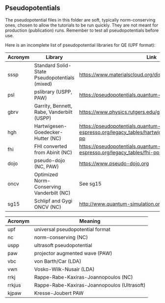 ## Pseudopotentials

The pseudopotential files in this folder are soft, typically norm-conserving ones, chosen to allow the tutorials to be run quickly. They are not meant for production (publication) runs. Remember to test all pseudopotentials before use.

Here is an incomplete list of pseudopotential libraries for QE (UPF format):

| Acronym | Library | Link |
| --- | --- | --- | 
| sssp | Standard Solid-State Pseudopotentials (mixed) | https://www.materialscloud.org/discover/sssp/table/efficiency |
| psl | pslibrary (USPP, PAW) | https://pseudopotentials.quantum-espresso.org/legacy_tables |
| gbrv | Garrity, Bennett, Rabe, Vanderbilt (USPP) | https://www.physics.rutgers.edu/gbrv/ | 
| hgh | Hartwigesen-Goedecker-Hutter (NC) | https://pseudopotentials.quantum-espresso.org/legacy_tables/hartwigesen-goedecker-hutter-pp | 
| fhi | FHI converted from Abinit (NC) | https://pseudopotentials.quantum-espresso.org/legacy_tables/fhi-pp-from-abinit-web-site | 
| dojo | pseudo-dojo (NC, PAW) | https://www.pseudo-dojo.org |
| oncv | Optimized Norm-Conserving Vanderbilt (NC) | See sg15 |
| sg15 | Schlipf and Gygi ONCV (NC) | http://www.quantum-simulation.org/potentials/sg15_oncv/ |


| Acronym | Meaning |
| --- | --- |
| upf | universal pseudopotential format |
| nc | norm-conserving (NC) |
| uspp | ultrasoft pseudopotential | 
| paw | projector augmented wave (PAW) |
| vbc | von Barth/Car (LDA) |
| vwn | Vosko-Wilk-Nusair (LDA) |
| rrkj | Rappe-Rabe-Kaxiras-Joannopoulos (NC) |
| rrkjus | Rappe-Rabe-Kaxiras-Joannopoulos (Ultrasoft) |
| kjpaw | Kresse-Joubert PAW | 

